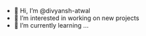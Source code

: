 - 👋 Hi, I’m @divyansh-atwal
- 👀 I’m interested in working on new projects
- 🌱 I’m currently learning ...


